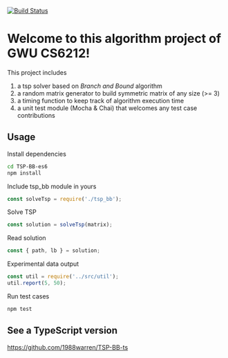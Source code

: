[![Build Status](https://travis-ci.org/1988warren/TSP-BB-es6.svg?branch=master)](https://travis-ci.org/1988warren/TSP-BB-es6)

# Welcome to this algorithm project of GWU CS6212!

This project includes 
1. a tsp solver based on _Branch and Bound_ algorithm
2. a random matrix generator to build symmetric matrix of any size (>= 3) 
3. a timing function to keep track of algorithm execution time
4. a unit test module (Mocha & Chai) that welcomes any test case contributions

## Usage

Install dependencies
```bash
cd TSP-BB-es6
npm install
```

Include tsp_bb module in yours
```JavaScript
const solveTsp = require('./tsp_bb');
```

Solve TSP
```JavaScript
const solution = solveTsp(matrix);
```

Read solution
```JavaScript
const { path, lb } = solution;
```

Experimental data output
```JavaScript
const util = require('../src/util');
util.report(5, 50);
```

Run test cases
```bash
npm test
```
## See a TypeScript version
https://github.com/1988warren/TSP-BB-ts
